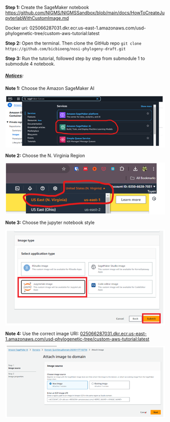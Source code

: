 **Step 1:** Create the SageMaker notebook https://github.com/NIGMS/NIGMSSandbox/blob/main/docs/HowToCreateJupyterlabWithCustomImage.md

Docker uri: 025066287031.dkr.ecr.us-east-1.amazonaws.com/usd-phylogenetic-tree/custom-aws-tutorial:latest

**Step 2:** Open the terminal. Then clone the GitHub repo `git clone https://github.com/bicbioeng/nosi-phylogeny-draft.git`

**Step 3:** Run the tutorial, followed step by step from submodule 1 to submodule 4 notebook.

##### <u>Notices</u>:
     
**Note 1:** Choose the Amazon SageMaker AI 

![AWS Tester guide2](../images/AWSTesterGuideline2.PNG)

**Note 2:** Choose the N. Virginia Region 

![AWS Tester guide3](../images/AWSTesterGuideline3.PNG)

**Note 3:** Choose the jupyter notebook style 

![AWS Tester guide4](../images/AWSTesterGuideline4.PNG)

**Note 4:** Use the correct image URI: <u>025066287031.dkr.ecr.us-east-1.amazonaws.com/usd-phylogenetic-tree/custom-aws-tutorial:latest</u> 

![AWS Tester guide5](../images/AWSTesterGuideline5.PNG)

